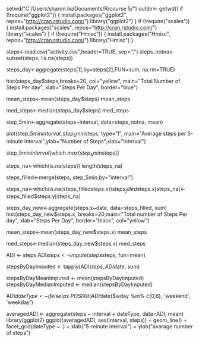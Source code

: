 
setwd("C:/Users/sharon.liu/Documents/R/course 5/")
outdir<- getwd()
if (!require("ggplot2")) {
  install.packages("ggplot2", repos="http://cran.rstudio.com/") 
  library("ggplot2")
}
if (!require("scales")) {
  install.packages("scales", repos="http://cran.rstudio.com/") 
  library("scales")
}
if (!require("Hmisc")) {
  install.packages("Hmisc", repos="http://cran.rstudio.com/") 
  library("Hmisc")
}

steps<-read.csv("activity.csv",header=TRUE, sep=",")
steps_notna<-subset(steps, !is.na(steps))


steps_day<-aggregate(steps[1],by=steps[2],FUN=sum, na.rm=TRUE)

hist(steps_day$steps,breaks=20, col="yellow", main="Total Number of Steps Per day", xlab="Steps Per Day", border="blue")

mean_steps<-mean(steps_day$steps)
mean_steps

med_steps<-median(steps_day$steps)
med_steps

step_5min<-aggregate(steps~interval, data=steps_notna, mean)

plot(step_5min$interval,step_5min$steps, type="l", main="Average steps per 5-minute interval",ylab="Number of Steps",xlab="Interval")

step_5min$interval[which.max(step_5min$steps)]

  steps_na<-which(is.na(steps))
  length(steps_na)


steps_filled<-merge(steps, step_5min,by="interval")

  steps_na<-which(is.na(steps_filled$steps.x))
  steps_filled$steps.x[steps_na]<-steps_filled$steps.y[steps_na]

steps_day_new<-aggregate(steps.x~date, data=steps_filled, sum)
hist(steps_day_new$steps.x, breaks=20,main="Total number of Steps Per day", xlab="Steps Per Day", border="black", col="yellow")

mean_steps<-mean(steps_day_new$steps.x)
mean_steps

med_steps<-median(steps_day_new$steps.x)
med_steps


ADI <- steps
ADI$steps <- impute(steps$steps, fun=mean)

stepsByDayImputed <- tapply(ADI$steps, ADI$date, sum)

stepsByDayMeanImputed <- mean(stepsByDayImputed)
stepsByDayMedianImputed <- median(stepsByDayImputed)

ADI$dateType <-  ifelse(as.POSIXlt(ADI$date)$wday %in% c(0,6), 'weekend', 'weekday')


averagedADI <- aggregate(steps ~ interval + dateType, data=ADI, mean)
library(ggplot2)
ggplot(averagedADI, aes(interval, steps)) + 
    geom_line() + 
    facet_grid(dateType ~ .) +
    xlab("5-minute interval") + 
    ylab("avarage number of steps")

